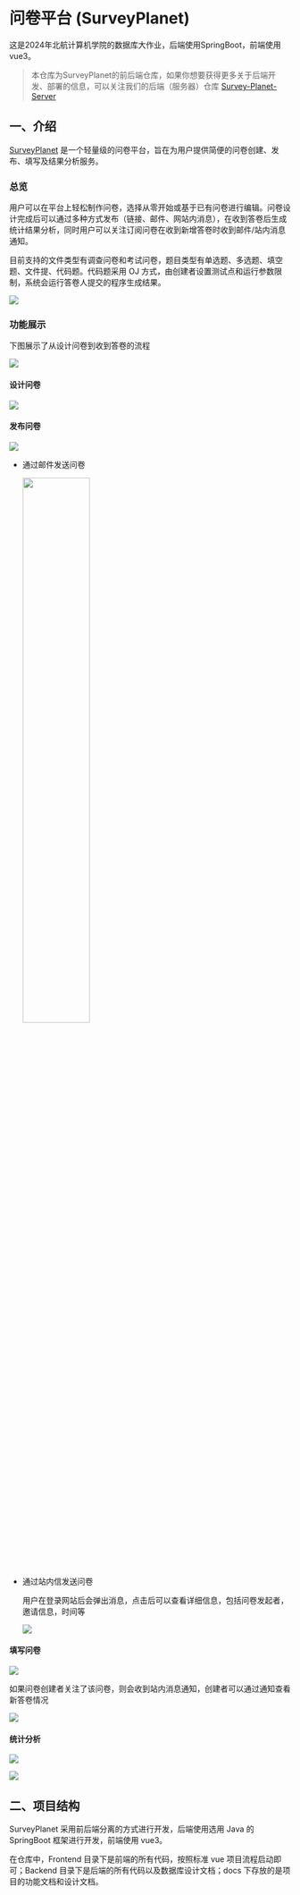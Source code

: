 # 问卷平台 (SurveyPlanet) 

这是2024年北航计算机学院的数据库大作业，后端使用SpringBoot，前端使用vue3。

> 本仓库为SurveyPlanet的前后端仓库，如果你想要获得更多关于后端开发、部署的信息，可以关注我们的后端（服务器）仓库 [Survey-Planet-Server](https://github.com/XuanxuanRao/Survey-Planet-Server)

## 一、介绍

[SurveyPlanet](http://59.110.163.198/) 是一个轻量级的问卷平台，旨在为用户提供简便的问卷创建、发布、填写及结果分析服务。

### 总览

用户可以在平台上轻松制作问卷，选择从零开始或基于已有问卷进行编辑。问卷设计完成后可以通过多种方式发布（链接、邮件、网站内消息），在收到答卷后生成统计结果分析，同时用户可以关注订阅问卷在收到新增答卷时收到邮件/站内消息通知。

目前支持的文件类型有调查问卷和考试问卷，题目类型有单选题、多选题、填空题、文件提、代码题。代码题采用 OJ 方式，由创建者设置测试点和运行参数限制，系统会运行答卷人提交的程序生成结果。

![](https://github.com/XuanxuanRao/Survey-Planet/blob/main/docs/img/%E5%8A%9F%E8%83%BD%E6%A6%82%E8%A7%88.png)

### 功能展示

下图展示了从设计问卷到收到答卷的流程

![](https://github.com/XuanxuanRao/Survey-Planet/blob/main/docs/img/%E4%B8%9A%E5%8A%A1%E6%B5%81%E7%A8%8B.png)

####  设计问卷

![](docs/img/设计问卷.png)

#### 发布问卷
![](https://github.com/XuanxuanRao/Survey-Planet/blob/main/docs/img/%E5%8F%91%E5%B8%83%E9%97%AE%E5%8D%B7.png)

- 通过邮件发送问卷
  
  <img src="https://raw.githubusercontent.com/XuanxuanRao/Survey-Planet/main/docs/img/%E9%82%AE%E4%BB%B6%E5%A1%AB%E5%86%99%E9%82%80%E8%AF%B7.png" width="50%" />

- 通过站内信发送问卷
  
  用户在登录网站后会弹出消息，点击后可以查看详细信息，包括问卷发起者，邀请信息，时间等

  ![](docs/img/站内信填写邀请.png)

#### 填写问卷

![](docs/img/填写问卷.png)

如果问卷创建者关注了该问卷，则会收到站内消息通知，创建者可以通过通知查看新答卷情况

![](docs/img/站内信收到新答卷.png)

#### 统计分析

![](docs/img/统计分析.png)

![](docs/img/筛选.png)



## 二、项目结构

SurveyPlanet 采用前后端分离的方式进行开发，后端使用选用 Java 的 SpringBoot 框架进行开发，前端使用 vue3。

在仓库中，Frontend 目录下是前端的所有代码，按照标准 vue 项目流程启动即可；Backend 目录下是后端的所有代码以及数据库设计文档；docs 下存放的是项目的功能文档和设计文档。

